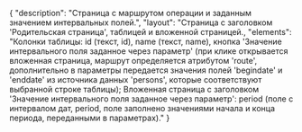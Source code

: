 {
"description": "Страница с маршрутом операции и заданным значением интервальных полей.",
"layout": "Страница с заголовком 'Родительская страница', таблицей и вложенной страницей.,
"elements": "Колонки таблицы: id (текст, id), name (текст, name), кнопка 'Значение интервального поля заданное через параметр' (при клике открывается вложенная страница, маршрут определяется атрибутом 'route', дополнительно в параметры передается значения полей 'begindate' и  'enddate' из источника данных 'persons', которые соответствуют выбранной строке таблицы); Вложенная страница с заголовком 'Значение интервального поля заданное через параметр':  period (поле с интервалом дат, period, поле заполнено значениями начала и конца периода, переданными в параметрах)."
}